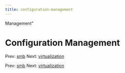 ```yaml
---
title: configuration-management
---
```


Management"

# Configuration Management

Prev: [smb](smb.md) Next:
[virtualization](virtualization.md)

Prev: [smb](smb.md) Next:
[virtualization](virtualization.md)
